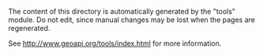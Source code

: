 The content of this directory is automatically generated by the "tools" module.
Do not edit, since manual changes may be lost when the pages are regenerated.

See http://www.geoapi.org/tools/index.html for more information.
